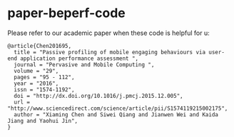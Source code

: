 # paper-beperf-code

Please refer to our academic paper when these code is helpful for u:

```
@article{Chen201695,
  title = "Passive profiling of mobile engaging behaviours via user-end application performance assessment ",
  journal = "Pervasive and Mobile Computing ",
  volume = "29",
  pages = "95 - 112",
  year = "2016",
  issn = "1574-1192",
  doi = "http://dx.doi.org/10.1016/j.pmcj.2015.12.005",
  url = "http://www.sciencedirect.com/science/article/pii/S1574119215002175",
  author = "Xiaming Chen and Siwei Qiang and Jianwen Wei and Kaida Jiang and Yaohui Jin",
}
```
